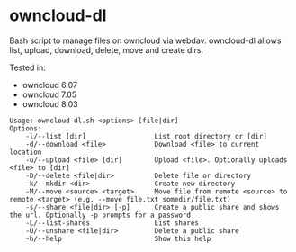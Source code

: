 # owncloud-dl

Bash script to manage files on owncloud via webdav. owncloud-dl allows list, upload, download, delete, move and create dirs.

Tested in:
    
* owncloud 6.07
* owncloud 7.05
* owncloud 8.03

```
Usage: owncloud-dl.sh <options> [file|dir]
Options:
    -l/--list [dir]                 List root directory or [dir]
    -d/--download <file>            Download <file> to current location
    -u/--upload <file> [dir]        Upload <file>. Optionally uploads <file> to [dir]
    -D/--delete <file|dir>          Delete file or directory
    -k/--mkdir <dir>                Create new directory
    -M/--move <source> <target>     Move file from remote <source> to remote <target> (e.g. --move file.txt somedir/file.txt)
    -s/--share <file|dir> [-p]      Create a public share and shows the url. Optionally -p prompts for a password
    -L/--list-shares                List shares
    -U/--unshare <file|dir>         Delete a public share
    -h/--help                       Show this help
```
